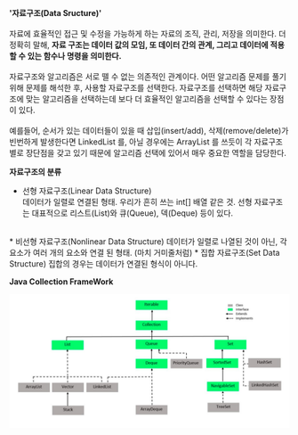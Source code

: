 **'자료구조(Data Sructure)'**  
<br>
자료에 효율적인 접근 및 수정을 가능하게 하는 자료의 조직, 관리, 저장을 의미한다.
더 정확히 말해, **자료 구조는 데이터 값의 모임, 또 데이터 간의 관계, 
그리고 데이터에 적용할 수 있는 함수나 명령을 의미한다.**  
<br>
자료구조와 알고리즘은 서로 뗄 수 없는 의존적인 관계이다.
어떤 알고리즘 문제를 풀기 위해 문제를 해석한 후, 사용할 자료구조를 선택한다.
자료구조를 선택하면 해당 자료구조에 맞는 알고리즘을 선택하는데 보다 더 효율적인 알고리즘을
선택할 수 있다는 장점이 있다.  
<br>
예를들어, 순서가 있는 데이터들이 있을 때 삽입(insert/add), 삭제(remove/delete)가
빈번하게 발생한다면 LinkedList 를, 아닐 경우에는 ArrayList 를 쓰듯이 각 자료구조별로
장단점을 갖고 있기 때문에 알고리즘 선택에 있어서 매우 중요한 역할을 담당한다.
  
**자료구조의 분류**
  * 선형 자료구조(Linear Data Structure)  
  데이터가 일렬로 연결된 형태. 우리가 흔히 쓰는 int[] 배열 같은 것.
  선형 자료구조는 대표적으로 리스트(List)와 큐(Queue), 덱(Deque) 등이 있다.  
  <br>
  * 비선형 자료구조(Nonlinear Data Structure)  
  데이터가 일렬로 나열된 것이 아닌, 각 요소가 여러 개의 요소와 연결 된 형태. (마치 거미줄처럼)
  * 집합 자료구조(Set Data Structure)  
  집합의 경우는 데이터가 연결된 형식이 아니다.  
<br>

**Java Collection FrameWork**

![javaCollectionFramework](./collection_framework.png)
